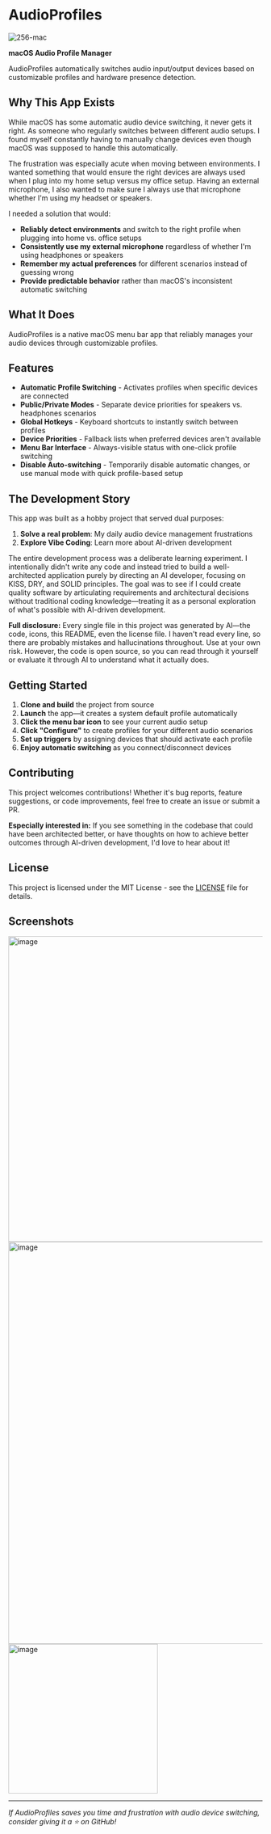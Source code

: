 # AudioProfiles

![256-mac](https://github.com/user-attachments/assets/4578eb94-256d-4889-9454-082f79b651bd)

**macOS Audio Profile Manager**

AudioProfiles automatically switches audio input/output devices based on customizable profiles and hardware presence detection.

## Why This App Exists

While macOS has some automatic audio device switching, it never gets it right. As someone who regularly switches between different audio setups. I found myself constantly having to manually change devices even though macOS was supposed to handle this automatically.

The frustration was especially acute when moving between environments. I wanted something that would ensure the right devices are always used when I plug into my home setup versus my office setup. Having an external microphone, I also wanted to make sure I always use that microphone whether I'm using my headset or speakers.

I needed a solution that would:
- **Reliably detect environments** and switch to the right profile when plugging into home vs. office setups
- **Consistently use my external microphone** regardless of whether I'm using headphones or speakers
- **Remember my actual preferences** for different scenarios instead of guessing wrong
- **Provide predictable behavior** rather than macOS's inconsistent automatic switching

## What It Does

AudioProfiles is a native macOS menu bar app that reliably manages your audio devices through customizable profiles.

## Features

- **Automatic Profile Switching** - Activates profiles when specific devices are connected
- **Public/Private Modes** - Separate device priorities for speakers vs. headphones scenarios  
- **Global Hotkeys** - Keyboard shortcuts to instantly switch between profiles
- **Device Priorities** - Fallback lists when preferred devices aren't available
- **Menu Bar Interface** - Always-visible status with one-click profile switching
- **Disable Auto-switching** - Temporarily disable automatic changes, or use manual mode with quick profile-based setup

## The Development Story

This app was built as a hobby project that served dual purposes:
1. **Solve a real problem**: My daily audio device management frustrations
2. **Explore Vibe Coding**: Learn more about AI-driven development

The entire development process was a deliberate learning experiment. I intentionally didn't write any code and instead tried to build a well-architected application purely by directing an AI developer, focusing on KISS, DRY, and SOLID principles. The goal was to see if I could create quality software by articulating requirements and architectural decisions without traditional coding knowledge—treating it as a personal exploration of what's possible with AI-driven development.

**Full disclosure:** Every single file in this project was generated by AI—the code, icons, this README, even the license file. I haven't read every line, so there are probably mistakes and hallucinations throughout. Use at your own risk. However, the code is open source, so you can read through it yourself or evaluate it through AI to understand what it actually does.

## Getting Started

1. **Clone and build** the project from source
2. **Launch** the app—it creates a system default profile automatically
3. **Click the menu bar icon** to see your current audio setup
4. **Click "Configure"** to create profiles for your different audio scenarios
5. **Set up triggers** by assigning devices that should activate each profile
6. **Enjoy automatic switching** as you connect/disconnect devices

## Contributing

This project welcomes contributions! Whether it's bug reports, feature suggestions, or code improvements, feel free to create an issue or submit a PR.

**Especially interested in:**
If you see something in the codebase that could have been architected better, or have thoughts on how to achieve better outcomes through AI-driven development, I'd love to hear about it!

## License

This project is licensed under the MIT License - see the [LICENSE](LICENSE) file for details.

## Screenshots
<img width="605" alt="image" src="https://github.com/user-attachments/assets/c91a487e-cce3-4a75-8359-251b53f78f85" />
<img width="796" alt="image" src="https://github.com/user-attachments/assets/67902de6-ccfb-4161-b37f-ce29091c6e16" />
<img width="296" alt="image" src="https://github.com/user-attachments/assets/dd20863a-f57c-4b1c-a06a-002f56b25746" />

---

*If AudioProfiles saves you time and frustration with audio device switching, consider giving it a ⭐ on GitHub!* 
